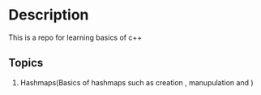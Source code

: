 # Description
This is a repo for learning basics of c++
## Topics
1) Hashmaps(Basics of hashmaps such as creation , manupulation and )